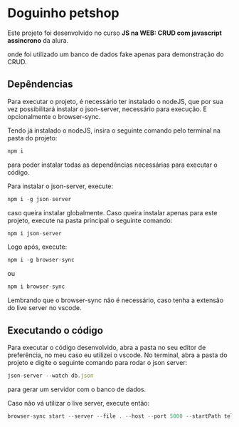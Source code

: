 # Doguinho petshop

Este projeto foi desenvolvido no curso **JS na WEB: CRUD com javascript assincrono** da alura.

onde foi utilizado um banco de dados fake apenas para demonstração do CRUD.

## Depêndencias

Para executar o projeto, é necessário ter instalado o nodeJS, que por sua vez possibilitará instalar o json-server, necessário para execução. E opcionalmente o browser-sync.

Tendo já instalado o nodeJS, insira o seguinte comando pelo terminal na pasta do projeto:

```js
npm i
```

para poder instalar todas as dependências necessárias para executar o código.

Para instalar o json-server, execute:

```js
npm i -g json-server
```

caso queira instalar globalmente. Caso queira instalar apenas para este projeto, execute na pasta principal o seguinte comando:

```js
npm i json-server
```

Logo após, execute:

```js
npm i -g browser-sync
```

ou

```js
npm i browser-sync
```

Lembrando que o browser-sync não é necessário, caso tenha a extensão do live server no vscode.

## Executando o código

Para executar o código desenvolvido, abra a pasta no seu editor de preferência, no meu caso eu utilizei o vscode. No terminal, abra a pasta do projeto e digite o seguinte comando para rodar o json server:

```js
json-server --watch db.json
```

para gerar um servidor com o banco de dados.

Caso não vá utilizar o live server, execute então:

```js
browser-sync start --server --file . --host --port 5000 --startPath telas/lista_cliente.html
```
